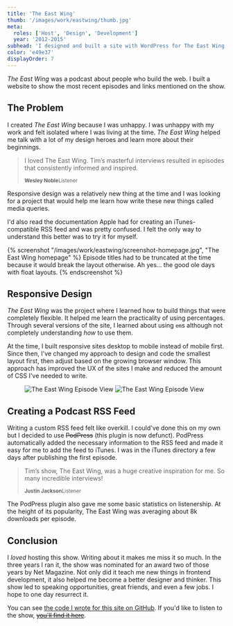 ```yaml
---
title: 'The East Wing'
thumb: '/images/work/eastwing/thumb.jpg'
meta:
  roles: ['Host', 'Design', 'Development']
  year: '2012-2015'
subhead: 'I designed and built a site with WordPress for The East Wing, a podcast about people who build the web.'
color: 'e49e37'
displayOrder: 7
---
```

*The East Wing* was a podcast about people who build the web. I built a website to show the most recent episodes and links mentioned on the show.

## The Problem

I created *The East Wing* because I was unhappy. I was unhappy with my work and felt isolated where I was living at the time. *The East Wing* helped me talk with a lot of my design heroes and learn more about their beginnings.

<blockquote class="pullquote">
  <p>I loved The East Wing. Tim’s masterful interviews resulted in episodes that consistently informed and inspired.</p>
  <small><strong>Wesley Noble</strong>Listener</small>
</blockquote>

Responsive design was a relatively new thing at the time and I was looking for a project that would help me learn how write these new things called media queries.

I'd also read the documentation Apple had for creating an iTunes-compatible RSS feed and was pretty confused. I felt the only way to understand this better was to try it for myself.

{% screenshot "/images/work/eastwing/screenshot-homepage.jpg", "The East Wing homepage" %}
Episode titles had to be truncated at the time because it would break the layout otherwise. Ah yes… the good ole days with float layouts.
{% endscreenshot %}

## Responsive Design

*The East Wing* was the project where I learned how to build things that were completely flexible. It helped me learn the practicality of using percentages. Through several versions of the site, I learned about using `em`s although not completely understanding *how* to use them.

At the time, I built responsive sites desktop to mobile instead of mobile first. Since then, I've changed my approach to design and code the smallest layout first, then adjust based on the growing browser window. This approach has improved the UX of the sites I make and reduced the amount of CSS I've needed to write.

<figure class="[ screenshot ] [ image-bleed ]" data-variant="2-col">
  <div class="screenshot__container">
    <img src="/images/work/eastwing/screenshot-episode-view.jpg" alt="The East Wing Episode View">
    <img src="/images/work/eastwing/screenshot-sponsor-page.jpg" alt="The East Wing Episode View">
  </div>
</figure>

## Creating a Podcast RSS Feed

Writing a custom RSS feed felt like overkill. I could've done this on my own but I decided to use ~~PodPress~~ (this plugin is now defunct). PodPress automatically added the necessary information to the RSS feed and made it easy for me to add the feed to iTunes. I was in the iTunes directory a few days after publishing the first episode.

<blockquote class="pullquote">
  <p>Tim’s show, The East Wing, was a huge creative inspiration for me. So many incredible interviews!</p>
  <small><strong>Justin Jackson</strong>Listener</small>
</blockquote>

The PodPress plugin also gave me some basic statistics on listenership. At the height of its popularity, The East Wing was averaging about 8k downloads per episode.

## Conclusion

I *loved* hosting this show. Writing about it makes me miss it so much. In the three years I ran it, the show was nominated for an award two of those years by Net Magazine. Not only did it teach me new things in frontend development, it also helped me become a better designer and thinker. This show led to speaking opportunities, great friends, and even a few jobs. I hope to one day resurrect it.

You can see [the code I wrote for this site on GitHub](https://github.com/smithtimmytim/The-East-Wing/tree/master/themes/theeastwingv4). If you'd like to listen to the show, ~~[you'll find it here](http://eastwing.net/)~~.
